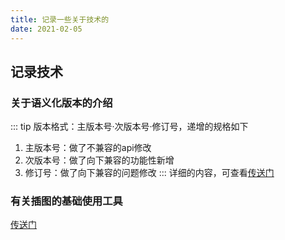 ```yaml
---
title: 记录一些关于技术的
date: 2021-02-05
---
```


## 记录技术

### 关于语义化版本的介绍
::: tip
版本格式：主版本号·次版本号·修订号，递增的规格如下
1. 主版本号：做了不兼容的api修改
2. 次版本号：做了向下兼容的功能性新增
3. 修订号：做了向下兼容的问题修改
:::
详细的内容，可查看[传送门](https://semver.org/lang/zh-CN/)

### 有关插图的基础使用工具
[传送门](https://segmentfault.com/a/1190000040017908)